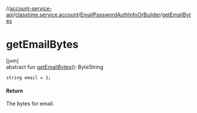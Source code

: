 //[account-service-api](../../../index.md)/[classtime.service.account](../index.md)/[EmailPasswordAuthInfoOrBuilder](index.md)/[getEmailBytes](get-email-bytes.md)

# getEmailBytes

[jvm]\
abstract fun [getEmailBytes](get-email-bytes.md)(): ByteString

`string email = 1;`

#### Return

The bytes for email.
